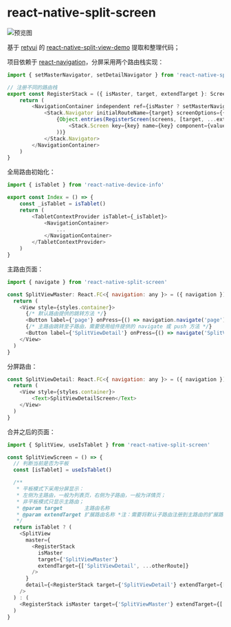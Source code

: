 # react-native-split-screen

![预览图](https://s3.bmp.ovh/imgs/2022/12/22/602e25854a2ff0af.gif)

基于 [retyui](https://github.com/retyui) 的 [react-native-split-view-demo](https://github.com/retyui/react-native-split-view-demo) 提取和整理代码；

项目依赖于 [react-navigation](https://github.com/react-navigation/react-navigation)，分屏采用两个路由栈实现：

```javascript
import { setMasterNavigator, setDetailNavigator } from 'react-native-split-screen'

// 注册不同的路由栈
export const RegisterStack = ({ isMaster, target, extendTarget }: ScreenStackType) => {
    return (
        <NavigationContainer independent ref={isMaster ? setMasterNavigator : setDetailNavigator}>
            <Stack.Navigator initialRouteName={target} screenOptions={{ headerBackTitleVisible: false }}>
                {Object.entries(RegisterScreen(screens, [target, ...extendTarget])).map(([key, value]) => (
                    <Stack.Screen key={key} name={key} component={value} />
                ))}
            </Stack.Navigator>
        </NavigationContainer>
    )
}
```

全局路由初始化：

```javascript
import { isTablet } from 'react-native-device-info'

export const Index = () => {
    const _isTablet = isTablet()
    return (
        <TabletContextProvider isTablet={_isTablet}>
            <NavigationContainer>
                ...
            </NavigationContainer>
        </TabletContextProvider>
    )
}
```

主路由页面：

```javascript
import { navigate } from 'react-native-split-screen'

const SplitViewMaster: React.FC<{ navigation: any }> = ({ navigation }) => {
  return (
    <View style={styles.container}>
      {/* 默认路由提供的跳转方法 */}
      <Button label={'page'} onPress={() => navigation.navigate('page')} />
      {/* 主路由跳转至子路由，需要使用组件提供的 navigate 或 push 方法 */}
      <Button label={'SplitViewDetail'} onPress={() => navigate('SplitViewDetail')} />
    </View>
  )
}
```

分屏路由：

```javascript
const SplitViewDetail: React.FC<{ navigation: any }> = ({ navigation }) => {
  return (
    <View style={styles.container}>
        <Text>SplitViewDetailScreen</Text>
    </View>
  )
}
```
合并之后的页面：

```javascript
import { SplitView, useIsTablet } from 'react-native-split-screen'

const SplitViewScreen = () => {
  // 判断当前是否为平板
  const [isTablet] = useIsTablet()

  /**
   * 平板模式下采用分屏显示：
   * 左侧为主路由，一般为列表页，右侧为子路由，一般为详情页；
   * 非平板模式只显示主路由；
   * @param target       主路由名称
   * @param extendTarget 扩展路由名称 *注：需要将默认子路由注册到主路由的扩展路由里
   */
  return isTablet ? (
    <SplitView
      master={
        <RegisterStack
          isMaster
          target={'SplitViewMaster'}
          extendTarget={['SplitViewDetail', ...otherRoute]}
        />
      }
      detail={<RegisterStack target={'SplitViewDetail'} extendTarget={[...otherRoute]} />}
    />
  ) : (
    <RegisterStack isMaster target={'SplitViewMaster'} extendTarget={['SplitViewDetail', ...otherRoute]} />
  )
}
```
